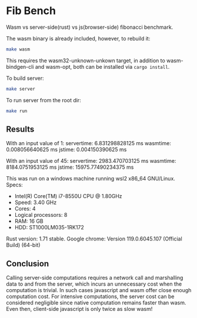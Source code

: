 # Fib Bench

Wasm vs server-side(rust) vs js(browser-side) fibonacci benchmark.

The wasm binary is already included, however, to rebuild it:
```bash
make wasm
```
This requires the wasm32-unknown-unkown target, in addition to wasm-bindgen-cli and wasm-opt, both can be installed via `cargo install`.

To build server:
```bash
make server
```

To run server from the root dir:
```bash
make run
```

## Results
With an input value of 1:
servertime: 6.831298828125 ms
wasmtime: 0.008056640625 ms
jstime: 0.004150390625 ms

With an input value of 45:
servertime: 2983.470703125 ms
wasmtime: 8184.0751953125 ms
jstime: 15975.77490234375 ms

This was run on a windows machine running wsl2 x86_64 GNU/Linux.
Specs:
- Intel(R) Core(TM) i7-8550U CPU @ 1.80GHz
- Speed: 3.40 GHz
- Cores: 4
- Logical processors: 8
- RAM: 16 GB
- HDD: ST1000LM035-1RK172

Rust version: 1.71 stable.
Google chrome: Version 119.0.6045.107 (Official Build) (64-bit)

## Conclusion
Calling server-side computations requires a network call and marshalling data to and from the server, which incurs an unnecessary cost when the computation is trivial. In such cases javascript and wasm offer close enough computation cost.
For intensive computations, the server cost can be considered negligible since native computation remains faster than wasm. Even then, client-side javascript is only twice as slow wasm!
